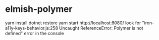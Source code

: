 # elmish-polymer
yarn install
dotnet restore
yarn start
http://localhost:8080/
look for "iron-a11y-keys-behavior.js:258 Uncaught ReferenceError: Polymer is not defined" error in the console